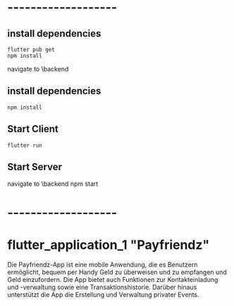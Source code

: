 # ------------------- #
## install dependencies
    flutter pub get
    npm install

navigate to \backend

## install dependencies
    npm install

## Start Client 
    flutter run 

## Start Server
navigate to \backend
    npm start

# ------------------- #


# flutter_application_1 "Payfriendz"

Die Payfriendz-App ist eine mobile Anwendung, die es Benutzern ermöglicht, bequem per Handy Geld zu überweisen und zu empfangen und Geld einzufordern. Die App bietet auch Funktionen zur Kontakteinladung und -verwaltung sowie eine Transaktionshistorie. Darüber hinaus unterstützt die App die Erstellung und Verwaltung privater Events.


